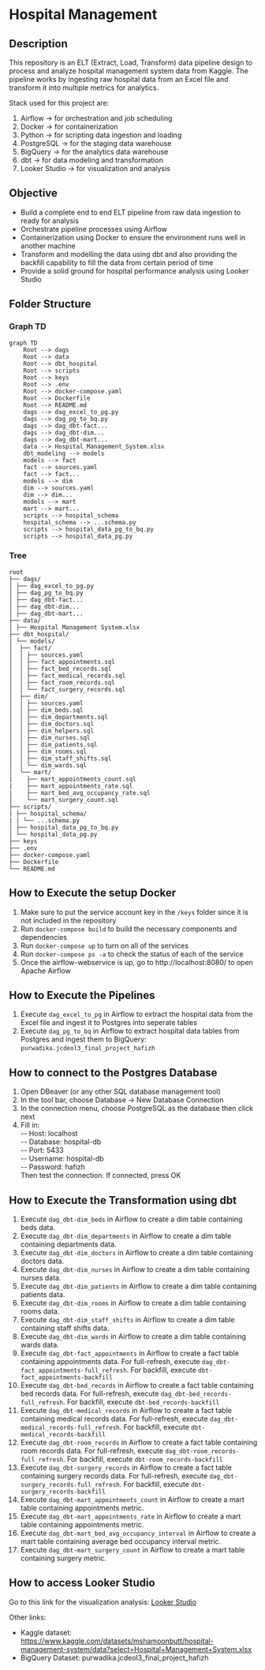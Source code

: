 # Hospital Management

## Description
This repository is an ELT (Extract, Load, Transform) data pipeline design to process and analyze hospital management system data from Kaggle. The pipeline works by ingesting raw hospital data from an Excel file and transform it into multiple metrics for analytics. 

Stack used for this project are:
1. Airflow -> for orchestration and job scheduling
2. Docker -> for containerization
3. Python -> for scripting data ingestion and loading
4. PostgreSQL -> for the staging data warehouse
5. BigQuery -> for the analytics data warehouse
6. dbt -> for data modeling and transformation
7. Looker Studio -> for visualization and analysis

## Objective
- Build a complete end to end ELT pipeline from raw data ingestion to ready for analysis
- Orchestrate pipeline processes using Airflow
- Containerization using Docker to ensure the environment runs well in another machine
- Transform and modelling the data using dbt and also providing the backfill capability to fill the data from certain period of time
- Provide a solid ground for hospital performance analysis using Looker Studio

## Folder Structure
### Graph TD
```mermaid
graph TD
    Root --> dags
    Root --> data
    Root --> dbt_hospital
    Root --> scripts
    Root --> keys
    Root --> .env
    Root --> docker-compose.yaml
    Root --> Dockerfile
    Root --> README.md
    dags --> dag_excel_to_pg.py
    dags --> dag_pg_to_bq.py
    dags --> dag_dbt-fact...
    dags --> dag_dbt-dim...
    dags --> dag_dbt-mart...
    data --> Hospital_Management_System.xlsx
    dbt_modeling --> models
    models --> fact
    fact --> sources.yaml
    fact --> fact...
    models --> dim
    dim --> sources.yaml
    dim --> dim...
    models --> mart
    mart --> mart...
    scripts --> hospital_schema
    hospital_schema --> ...schema.py
    scripts --> hospital_data_pg_to_bq.py
    scripts --> hospital_data_pg.py
```
### Tree
```
root
├── dags/
│ ├── dag_excel_to_pg.py
│ ├── dag_pg_to_bq.py
│ ├── dag_dbt-fact...
│ ├── dag_dbt-dim...
│ ├── dag_dbt-mart...
├── data/
│ ├── Hospital Management System.xlsx
├── dbt_hospital/
│ └── models/
│  ├── fact/
│  │ ├── sources.yaml
│  │ ├── fact_appointments.sql
│  │ ├── fact_bed_records.sql
│  │ ├── fact_medical_records.sql
│  │ ├── fact_room_records.sql
│  │ └── fact_surgery_records.sql
│  ├── dim/
│  │ ├── sources.yaml
│  │ ├── dim_beds.sql
│  │ ├── dim_departments.sql
│  │ ├── dim_doctors.sql
│  │ ├── dim_helpers.sql
│  │ ├── dim_nurses.sql
│  │ ├── dim_patients.sql
│  │ ├── dim_rooms.sql
│  │ ├── dim_staff_shifts.sql
│  │ └── dim_wards.sql
│  └── mart/
|    ├── mart_appointments_count.sql
|    ├── mart_appointments_rate.sql
|    ├── mart_bed_avg_occupancy_rate.sql
│    └── mart_surgery_count.sql
├── scripts/
| ├── hospital_schema/
| | └── ...schema.py
│ ├── hospital_data_pg_to_bq.py
│ └── hospital_data_pg.py
├── keys
├── .env
├── docker-compose.yaml
├── Dockerfile
└── README.md
```

## How to Execute the setup Docker
1. Make sure to put the service account key in the `/keys` folder since it is not included in the repository
2. Run `docker-compose build` to build the necessary components and dependencies
3. Run `docker-compose up` to turn on all of the services
4. Run `docker-compose ps -a` to check the status of each of the service
5. Once the airflow-webservice is up, go to http://localhost:8080/ to open Apache Airflow

## How to Execute the Pipelines
1. Execute `dag_excel_to_pg` in Airflow to extract the hospital data from the Excel file and ingest it to Postgres into seperate tables
2. Execute `dag_pg_to_bq` in Airflow to extract hospital data tables from Postgres and ingest them to BigQuery: `purwadika.jcdeol3_final_project_hafizh`

## How to connect to the Postgres Database
1. Open DBeaver (or any other SQL database management tool)
2. In the tool bar, choose Database -> New Database Connection
3. In the connection menu, choose PostgreSQL as the database then click next
4. Fill in:\
-- Host: localhost\
-- Database: hospital-db\
-- Port: 5433\
-- Username: hospital-db\
-- Password: hafizh\
Then test the connection. If connected, press OK

## How to Execute the Transformation using dbt
1. Execute `dag_dbt-dim_beds` in Airflow to create a dim table containing beds data. 
2. Execute `dag_dbt-dim_departments` in Airflow to create a dim table containing departments data. 
3. Execute `dag_dbt-dim_doctors` in Airflow to create a dim table containing doctors data. 
4. Execute `dag_dbt-dim_nurses` in Airflow to create a dim table containing nurses data. 
5. Execute `dag_dbt-dim_patients` in Airflow to create a dim table containing patients data. 
6. Execute `dag_dbt-dim_rooms` in Airflow to create a dim table containing rooms data. 
7. Execute `dag_dbt-dim_staff_shifts` in Airflow to create a dim table containing staff shifts data. 
8. Execute `dag_dbt-dim_wards` in Airflow to create a dim table containing wards data. 
10. Execute `dag_dbt-fact_appointments` in Airflow to create a fact table containing appointments data. For full-refresh, execute `dag_dbt-fact_appointments-full_refresh`. For backfill, execute `dbt-fact_appointments-backfill`
11. Execute `dag_dbt-bed_records` in Airflow to create a fact table containing bed records data. For full-refresh, execute `dag_dbt-bed_records-full_refresh`. For backfill, execute `dbt-bed_records-backfill`
12. Execute `dag_dbt-medical_records` in Airflow to create a fact table containing medical records data. For full-refresh, execute `dag_dbt-medical_records-full_refresh`. For backfill, execute `dbt-medical_records-backfill`
13. Execute `dag_dbt-room_records` in Airflow to create a fact table containing room records data. For full-refresh, execute `dag_dbt-room_records-full_refresh`. For backfill, execute `dbt-room_records-backfill`
14. Execute `dag_dbt-surgery_records` in Airflow to create a fact table containing surgery records data. For full-refresh, execute `dag_dbt-surgery_records-full_refresh`. For backfill, execute `dbt-surgery_records-backfill`
15. Execute `dag_dbt-mart_appointments_count` in Airflow to create a mart table containing appointments metric.
16. Execute `dag_dbt-mart_appointments_rate` in Airflow to create a mart table containing appointments metric.
17. Execute `dag_dbt-mart_bed_avg_occupancy_interval` in Airflow to create a mart table containing average bed occupancy interval metric.
18. Execute `dag_dbt-mart_surgery_count` in Airflow to create a mart table containing surgery metric.

## How to access Looker Studio
Go to this link for the visualization analysis: [Looker Studio](https://lookerstudio.google.com/u/0/reporting/b7398684-0454-47cd-ac18-b52ab59a0ccf/page/jJkRF) 

Other links:
- Kaggle dataset: https://www.kaggle.com/datasets/mshamoonbutt/hospital-management-system/data?select=Hospital+Management+System.xlsx
- BigQuery Dataset: purwadika.jcdeol3_final_project_hafizh